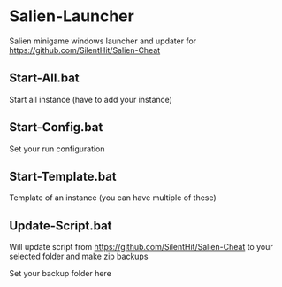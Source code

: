 # Salien-Launcher
Salien minigame windows launcher and updater for https://github.com/SilentHit/Salien-Cheat

## Start-All.bat
Start all instance (have to add your instance)

## Start-Config.bat
Set your run configuration

## Start-Template.bat
Template of an instance (you can have multiple of these)

## Update-Script.bat
Will update script from https://github.com/SilentHit/Salien-Cheat to your selected folder and make zip backups

Set your backup folder here
